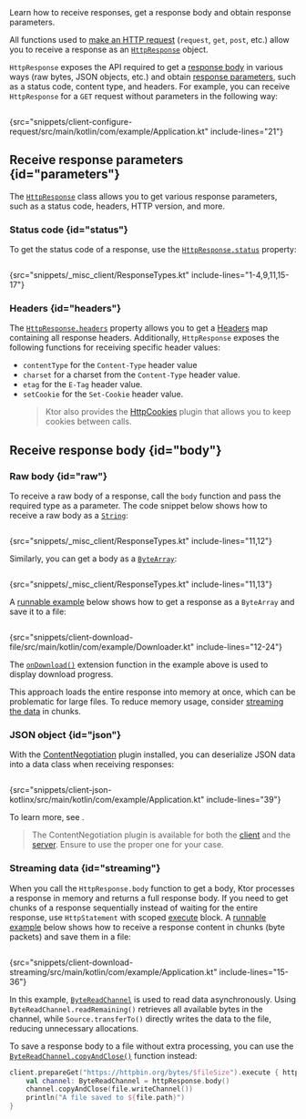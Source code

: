[//]: # (title: Receiving responses)

<show-structure for="chapter" depth="2"/>

<link-summary>
Learn how to receive responses, get a response body and obtain response parameters.
</link-summary>

All functions used to [make an HTTP request](client-requests.md) (`request`, `get`, `post`, etc.) allow you to receive a
response as
an [`HttpResponse`](https://api.ktor.io/ktor-client/ktor-client-core/io.ktor.client.statement/-http-response/index.html)
object.

`HttpResponse` exposes the API required to get a [response body](#body) in various ways (raw bytes, JSON
objects, etc.) and obtain [response parameters](#parameters), such as a status code, content type, and headers.
For example, you can receive `HttpResponse` for a `GET` request without parameters in the following way:

```kotlin
```
{src="snippets/client-configure-request/src/main/kotlin/com/example/Application.kt" include-lines="21"}

## Receive response parameters {id="parameters"}

The [`HttpResponse`](https://api.ktor.io/ktor-client/ktor-client-core/io.ktor.client.statement/-http-response/index.html)
class allows you to get various response parameters, such as a status code, headers, HTTP version, and more.

### Status code {id="status"}

To get the status code of a response, use the
[`HttpResponse.status`](https://api.ktor.io/ktor-client/ktor-client-core/io.ktor.client.statement/-http-response/status.html)
property:

```kotlin
```

{src="snippets/_misc_client/ResponseTypes.kt" include-lines="1-4,9,11,15-17"}

### Headers {id="headers"}

The [
`HttpResponse.headers`](https://api.ktor.io/ktor-client/ktor-client-core/io.ktor.client.statement/-http-response/index.html)
property allows you to get a [Headers](https://api.ktor.io/ktor-http/io.ktor.http/-headers/index.html) map containing
all response headers. Additionally, `HttpResponse` exposes the following functions for receiving specific header values:

* `contentType` for the `Content-Type` header value
* `charset` for a charset from the `Content-Type` header value.
* `etag` for the `E-Tag` header value.
* `setCookie` for the `Set-Cookie` header value.
  > Ktor also provides the [HttpCookies](client-cookies.md) plugin that allows you to keep cookies between calls.


## Receive response body {id="body"}

### Raw body {id="raw"}

To receive a raw body of a response, call the `body` function and pass the required type as a parameter. The code
snippet below shows how to receive a raw body as a [`String`](https://kotlinlang.org/api/latest/jvm/stdlib/kotlin/-string/):

```kotlin
```
{src="snippets/_misc_client/ResponseTypes.kt" include-lines="11,12"}

Similarly, you can get a body as a [`ByteArray`](https://kotlinlang.org/api/latest/jvm/stdlib/kotlin/-byte-array/):

```kotlin
```
{src="snippets/_misc_client/ResponseTypes.kt" include-lines="11,13"}

A [runnable example](https://github.com/ktorio/ktor-documentation/tree/%ktor_version%/codeSnippets/snippets/client-download-file)
below shows how to get a response as a `ByteArray` and save it to a file:

```kotlin
```
{src="snippets/client-download-file/src/main/kotlin/com/example/Downloader.kt" include-lines="12-24"}

The [`onDownload()`](https://api.ktor.io/ktor-client/ktor-client-core/io.ktor.client.plugins/on-download.html) extension
function in the example above is used to display download progress.

This approach loads the entire response into memory at once, which can be problematic for large files. To reduce memory
usage, consider [streaming the data](#streaming) in chunks.

### JSON object {id="json"}

With the [ContentNegotiation](client-serialization.md) plugin installed, you can deserialize JSON data into a data class
when receiving responses:

```kotlin
```
{src="snippets/client-json-kotlinx/src/main/kotlin/com/example/Application.kt" include-lines="39"}

To learn more, see [](client-serialization.md#receive_send_data).

> The ContentNegotiation plugin is available for both the [client](client-serialization.md) and
> the [server](server-serialization.md). Ensure to use the proper one for your case.

### Streaming data {id="streaming"}

When you call the `HttpResponse.body` function to get a body, Ktor processes a response in memory and returns a full
response body. If you need to get chunks of a response sequentially instead of waiting for the entire response, use
`HttpStatement` with
scoped [execute](https://api.ktor.io/ktor-client/ktor-client-core/io.ktor.client.statement/-http-statement/execute.html)
block.
A [runnable example](https://github.com/ktorio/ktor-documentation/tree/%ktor_version%/codeSnippets/snippets/client-download-streaming)
below shows how to receive a response content in chunks (byte packets) and save them in a file:

```kotlin
```
{src="snippets/client-download-streaming/src/main/kotlin/com/example/Application.kt" include-lines="15-36"}

In this example, [`ByteReadChannel`](https://api.ktor.io/ktor-io/io.ktor.utils.io/-byte-read-channel/index.html) is used
to read data asynchronously. Using `ByteReadChannel.readRemaining()` retrieves all available bytes in the channel, while
`Source.transferTo()` directly writes the data to the file, reducing unnecessary allocations.

To save a response body to a file without extra processing, you can use the
[`ByteReadChannel.copyAndClose()`](https://api.ktor.io/ktor-io/io.ktor.utils.io/copy-and-close.html) function instead:

```Kotlin
client.prepareGet("https://httpbin.org/bytes/$fileSize").execute { httpResponse ->
    val channel: ByteReadChannel = httpResponse.body()
    channel.copyAndClose(file.writeChannel())
    println("A file saved to ${file.path}")
}
```

